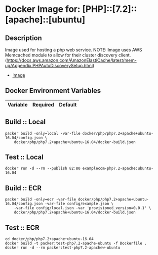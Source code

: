 Docker Image for: [PHP]::[7.2]::[apache]::[ubuntu]
====================================================

Description
-----------
Image used for hosting a php web service. 
NOTE: Image uses AWS Memcached module to allow for their cluster discovery client. (https://docs.aws.amazon.com/AmazonElastiCache/latest/mem-ug/Appendix.PHPAutoDiscoverySetup.html)

* [Image](555555555555.dkr.ecr.us-east-1.amazonaws.com/examplecom-php7.2-apache:ubuntu-16.04)


Docker Environment Variables 
----------------------------
| Variable  | Required  | Default       |
| --------- | --------- | ------------- | 

Build :: Local 
--------------
```commandline
packer build -only=local -var-file docker/php/php7.2+apache+ubuntu-16.04/config.json \
    docker/php/php7.2+apache+ubuntu-16.04/docker-build.json 

```

Test :: Local
-------------
```commandline
docker run -d --rm --publish 82:80 examplecom-php7.2-apache:ubuntu-16.04
```

Build :: ECR
------------
```commandline
packer build -only=ecr -var-file docker/php/php7.2+apache+ubuntu-16.04/config.json -var-file config/example.json \
    -var-file config/local.json -var 'provisioned_version=0.0.1' \
    docker/php/php7.2+apache+ubuntu-16.04/docker-build.json
```

Test :: ECR 
-----------
```commandline
cd docker/php/php7.2+apache+ubuntu-16.04
docker build -t packer:test-php7.2-apache-ubuntu -f Dockerfile .
docker run -d --rm packer:test-php7.2-apachew-ubuntu
```